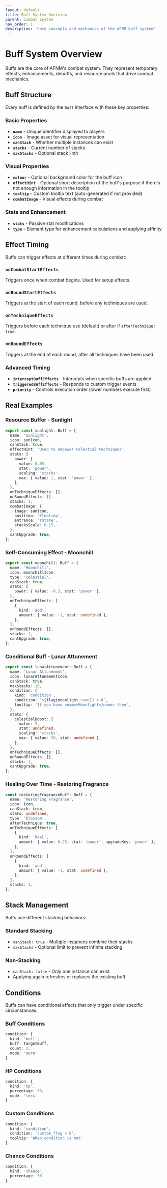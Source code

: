 ```yaml
---
layout: default
title: Buff System Overview
parent: Combat System
nav_order: 1
description: 'Core concepts and mechanics of the AFNM buff system'
---
```


# Buff System Overview

Buffs are the core of AFNM's combat system. They represent temporary effects, enhancements, debuffs, and resource pools that drive combat mechanics.

## Buff Structure

Every buff is defined by the `Buff` interface with these key properties:

### Basic Properties

- **`name`** - Unique identifier displayed to players
- **`icon`** - Image asset for visual representation
- **`canStack`** - Whether multiple instances can exist
- **`stacks`** - Current number of stacks
- **`maxStacks`** - Optional stack limit

### Visual Properties

- **`colour`** - Optional background color for the buff icon
- **`effectHint`** - Optional short description of the buff's purpose if there's not enough information in the tooltip
- **`tooltip`** - Custom tooltip text (auto-generated if not provided)
- **`combatImage`** - Visual effects during combat

### Stats and Enhancement

- **`stats`** - Passive stat modifications
- **`type`** - Element type for enhancement calculations and applying affinity

## Effect Timing

Buffs can trigger effects at different times during combat:

### `onCombatStartEffects`

Triggers once when combat begins. Used for setup effects.

### `onRoundStartEffects`

Triggers at the start of each round, before any techniques are used.

### `onTechniqueEffects`

Triggers before each technique use (default) or after if `afterTechnique: true`.

### `onRoundEffects`

Triggers at the end of each round, after all techniques have been used.

### Advanced Timing

- **`interceptBuffEffects`** - Intercepts when specific buffs are applied
- **`triggeredBuffEffects`** - Responds to custom trigger events
- **`priority`** - Controls execution order (lower numbers execute first)

## Real Examples

### Resource Buffer - Sunlight

```typescript
export const sunlight: Buff = {
  name: 'Sunlight',
  icon: sunIcon,
  canStack: true,
  effectHint: 'Used to empower Celestial techniques',
  stats: {
    power: {
      value: 0.05,
      stat: 'power',
      scaling: 'stacks',
      max: { value: 1, stat: 'power' },
    },
  },
  onTechniqueEffects: [],
  onRoundEffects: [],
  stacks: 1,
  combatImage: {
    image: sunIcon,
    position: 'floating',
    entrance: 'rotate',
    stacksScale: 0.15,
  },
  cantUpgrade: true,
};
```

### Self-Consuming Effect - Moonchill

```typescript
export const moonchill: Buff = {
  name: 'Moonchill',
  icon: moonchillIcon,
  type: 'celestial',
  canStack: true,
  stats: {
    power: { value: -0.3, stat: 'power' },
  },
  onTechniqueEffects: [
    {
      kind: 'add',
      amount: { value: -1, stat: undefined },
    },
  ],
  onRoundEffects: [],
  stacks: 1,
  cantUpgrade: true,
};
```

### Conditional Buff - Lunar Attunement

```typescript
export const lunarAttunement: Buff = {
  name: 'Lunar Attunement',
  icon: lunarAttunementIcon,
  canStack: true,
  maxStacks: 10,
  condition: {
    kind: 'condition',
    condition: `${flag(moonlight.name)} > 0`,
    tooltip: 'If you have <name>Moonlight</name> then',
  },
  stats: {
    celestialBoost: {
      value: 5,
      stat: undefined,
      scaling: 'stacks',
      max: { value: 50, stat: undefined },
    },
  },
  onTechniqueEffects: [],
  onRoundEffects: [],
  stacks: 1,
  cantUpgrade: true,
};
```

### Healing Over Time - Restoring Fragrance

```typescript
const restoringFragranceBuff: Buff = {
  name: 'Restoring Fragrance',
  icon: icon,
  canStack: true,
  stats: undefined,
  type: 'blossom',
  afterTechnique: true,
  onTechniqueEffects: [
    {
      kind: 'heal',
      amount: { value: 0.25, stat: 'power', upgradeKey: 'power' },
    },
  ],
  onRoundEffects: [
    {
      kind: 'add',
      amount: { value: -1, stat: undefined },
    },
  ],
  stacks: 1,
};
```

## Stack Management

Buffs use different stacking behaviors:

### Standard Stacking

- `canStack: true` - Multiple instances combine their stacks
- `maxStacks` - Optional limit to prevent infinite stacking

### Non-Stacking

- `canStack: false` - Only one instance can exist
- Applying again refreshes or replaces the existing buff

## Conditions

Buffs can have conditional effects that only trigger under specific circumstances:

### Buff Conditions

```typescript
condition: {
  kind: 'buff',
  buff: targetBuff,
  count: 3,
  mode: 'more'
}
```

### HP Conditions

```typescript
condition: {
  kind: 'hp',
  percentage: 50,
  mode: 'less'
}
```

### Custom Conditions

```typescript
condition: {
  kind: 'condition',
  condition: 'custom_flag > 0',
  tooltip: 'When condition is met'
}
```

### Chance Conditions

```typescript
condition: {
  kind: 'chance',
  percentage: 30
}
```
